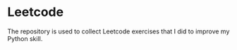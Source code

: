 # Leetcode
The repository is used to collect Leetcode exercises that I did to improve my Python skill.
